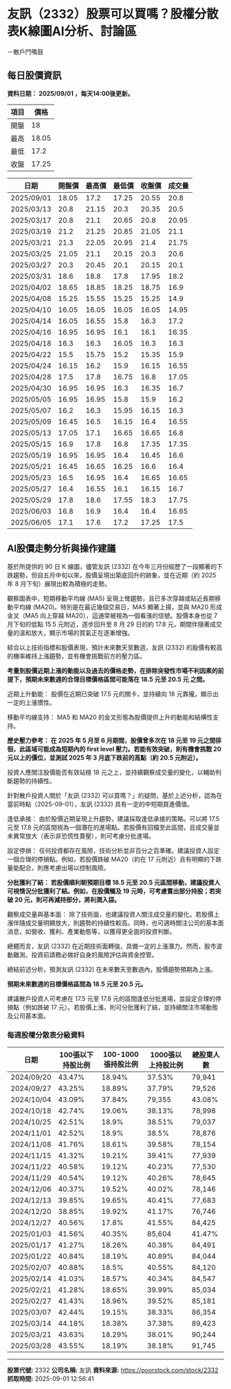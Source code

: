 # 友訊（2332）股票可以買嗎？股權分散表K線圖AI分析、討論區
－散戶鬥嘴鼓

## 每日股價資訊

**資料日期： 2025/09/01 ，每天14:00後更新。**

| 項目 | 價格 |
|------|------|
| 開盤 | 18 |
| 最高 | 18.05 |
| 最低 | 17.2 |
| 收盤 | 17.25 |

| 日期 | 開盤價 | 最高價 | 最低價 | 收盤價 | 成交量 |
|------|--------|--------|--------|--------|--------|
| 2025/09/01 | 18.05 | 17.2 | 17.25 | 20.55 | 20.8 |
| 2025/03/13 | 20.8 | 21.15 | 20.3 | 20.35 | 20.5 |
| 2025/03/17 | 20.8 | 21.1 | 20.65 | 20.8 | 20.95 |
| 2025/03/19 | 21.2 | 21.25 | 20.85 | 21.05 | 21.1 |
| 2025/03/21 | 21.3 | 22.05 | 20.95 | 21.4 | 21.75 |
| 2025/03/25 | 21.05 | 21.1 | 20.15 | 20.3 | 20.6 |
| 2025/03/27 | 20.3 | 20.45 | 20.1 | 20.15 | 20.1 |
| 2025/03/31 | 18.6 | 18.8 | 17.8 | 17.95 | 18.2 |
| 2025/04/02 | 18.65 | 18.85 | 18.25 | 18.75 | 16.9 |
| 2025/04/08 | 15.25 | 15.55 | 15.25 | 15.25 | 14.9 |
| 2025/04/10 | 16.05 | 16.05 | 16.05 | 16.05 | 14.95 |
| 2025/04/14 | 16.05 | 16.55 | 15.8 | 16.3 | 17.2 |
| 2025/04/16 | 16.95 | 16.95 | 16.1 | 16.1 | 16.35 |
| 2025/04/18 | 16.3 | 16.3 | 16.05 | 16.3 | 16.3 |
| 2025/04/22 | 15.5 | 15.75 | 15.2 | 15.35 | 15.9 |
| 2025/04/24 | 16.15 | 16.2 | 15.9 | 16.15 | 16.55 |
| 2025/04/28 | 17.5 | 17.8 | 16.75 | 16.8 | 17.05 |
| 2025/04/30 | 16.95 | 16.95 | 16.3 | 16.35 | 16.7 |
| 2025/05/05 | 16.95 | 16.95 | 15.8 | 15.9 | 16.2 |
| 2025/05/07 | 16.2 | 16.3 | 15.95 | 16.15 | 16.3 |
| 2025/05/09 | 16.45 | 16.5 | 16.15 | 16.4 | 16.55 |
| 2025/05/13 | 17.05 | 17.1 | 16.65 | 16.65 | 16.8 |
| 2025/05/15 | 16.9 | 17.8 | 16.8 | 17.35 | 17.35 |
| 2025/05/19 | 16.95 | 16.95 | 16.4 | 16.45 | 16.6 |
| 2025/05/21 | 16.45 | 16.65 | 16.25 | 16.6 | 16.4 |
| 2025/05/23 | 16.5 | 16.95 | 16.4 | 16.65 | 16.65 |
| 2025/05/27 | 16.4 | 16.55 | 16.1 | 16.15 | 16.7 |
| 2025/05/29 | 17.8 | 18.6 | 17.55 | 18.3 | 17.75 |
| 2025/06/03 | 16.8 | 16.9 | 16.4 | 16.4 | 16.65 |
| 2025/06/05 | 17.1 | 17.6 | 17.2 | 17.25 | 17.5 |

## AI股價走勢分析與操作建議

基於所提供的 90 日 K 線圖，儘管友訊 (2332) 在今年三月份經歷了一段顯著的下跌趨勢，但自五月中旬以來，股價呈現出築底回升的跡象，並在近期（約 2025 年 8 月下旬）展現出較為積極的走勢。

觀察圖表中，短期移動平均線 (MA5) 呈現上彎趨勢，且已多次穿越或貼近長期移動平均線 (MA20)。特別是在最近幾個交易日，MA5 顯著上揚，並與 MA20 形成金叉（MA5 向上穿越 MA20），這通常被視為一個看漲的信號。股價本身也從 7 月下旬的低點 15.5 元附近，逐步回升至 8 月 29 日的約 17.8 元，期間伴隨著成交量的溫和放大，顯示市場的買氣正在逐漸增強。

綜合以上技術指標和股價表現，預計未來數天至數週，友訊 (2332) 的股價有較高的機率維持上漲趨勢，並有機會挑戰前方的壓力區。

**考量到股價近期上漲的動能以及過去的價格走勢，在排除突發性市場不利因素的前提下，預期未來數週的合理目標價格區間可能落在 **18.5 元至 20.5 元** 之間。**

近期上升動能： 股價在近期已突破 17.5 元的關卡，並持續向 18 元靠攏，顯示出一定的上漲慣性。

移動平均線支持： MA5 和 MA20 的金叉形態為股價提供上升的動能和結構性支持。

**歷史壓力參考： 在 2025 年 5 月至 6 月期間，股價曾多次在 18 元至 19 元之間徘徊，此區域可能成為短期內的 first level 壓力。若能有效突破，則有機會挑戰 20 元以上的價位，並測試 2025 年 3 月底下跌前的高點（約 20.5 元附近）。**

投資人應關注股價能否有效站穩 18 元之上，並持續觀察成交量的變化，以輔助判斷趨勢的持續性。

針對散戶投資人關於「友訊 (2332) 可以買嗎？」的疑問，基於上述分析，認為在當前時點（2025-09-01），友訊 (2332) 具有一定的中短期買進價值。

逢低承接： 由於股價近期呈現上升趨勢，建議採取逢低承接的策略。可以將 17.5 元至 17.8 元的區間視為一個潛在的進場點。若股價有回檔至此區間，且成交量並未異常放大（表示非恐慌性賣壓），則可考慮分批進場。

設定停損： 任何投資都存在風險，技術分析並非百分之百準確。建議投資人設定一個合理的停損點。例如，若股價跌破 MA20（約在 17 元附近）且有明顯的下跌量能配合，則應考慮出場以控制風險。

**分批獲利了結： 若股價順利朝預期目標 18.5 元至 20.5 元區間移動，建議投資人可視情況分批獲利了結。例如，在股價觸及 19 元時，可考慮賣出部分持股；若突破 20 元，則可再減持部分，將利潤入袋。**

觀察成交量與基本面： 除了技術面，也建議投資人關注成交量的變化。若股價上漲伴隨成交量明顯放大，則趨勢的持續性較高。同時，也可適時關注公司的基本面消息，如營收、獲利、產業動態等，以獲得更全面的投資判斷。

總體而言，友訊 (2332) 在近期技術面轉強，具備一定的上漲潛力。然而，股市波動難測，投資前請務必做好自身的風險評估與資金控管。

總結前述分析，預測友訊 (2332) 在未來數天至數週內，股價趨勢預期為上漲。

**預期未來數週的目標價格區間為 **18.5 元至 20.5 元**。**

建議散戶投資人可考慮在 17.5 元至 17.8 元的區間逢低分批進場，並設定合理的停損點（例如跌破 17 元）。若股價上漲，則可分批獲利了結，並持續關注市場動態及公司基本面。

### 每週股權分散表分級資料

| 日期 | 100張以下持股比例 | 100-1000張持股比例 | 1000張以上持股比例 | 總股東人數 |
|------|-------------------|--------------------|--------------------|----------|
| 2024/09/20 | 43.47% | 18.94% | 37.53% | 79,941 |
| 2024/09/27 | 43.25% | 18.89% | 37.79% | 79,526 |
| 2024/10/04 | 43.09% | 37.84% | 79,355 | 43.08% |
| 2024/10/18 | 42.74% | 19.06% | 38.13% | 78,998 |
| 2024/10/25 | 42.51% | 18.9% | 38.51% | 79,037 |
| 2024/11/01 | 42.52% | 18.9% | 38.5% | 78,876 |
| 2024/11/08 | 41.76% | 18.61% | 39.58% | 78,154 |
| 2024/11/15 | 41.32% | 19.21% | 39.41% | 77,939 |
| 2024/11/22 | 40.58% | 19.12% | 40.23% | 77,530 |
| 2024/11/29 | 40.54% | 19.12% | 40.26% | 78,645 |
| 2024/12/06 | 40.37% | 19.52% | 40.02% | 78,146 |
| 2024/12/13 | 39.85% | 19.65% | 40.41% | 77,683 |
| 2024/12/20 | 38.85% | 19.92% | 41.17% | 76,746 |
| 2024/12/27 | 40.56% | 17.8% | 41.55% | 84,425 |
| 2025/01/03 | 41.56% | 40.35% | 85,604 | 41.47% |
| 2025/01/17 | 41.27% | 18.26% | 40.38% | 84,491 |
| 2025/01/22 | 40.84% | 18.19% | 40.89% | 84,044 |
| 2025/02/07 | 40.88% | 18.5% | 40.55% | 84,120 |
| 2025/02/14 | 41.03% | 18.57% | 40.34% | 84,547 |
| 2025/02/21 | 41.28% | 18.65% | 39.99% | 85,034 |
| 2025/02/27 | 41.43% | 18.96% | 39.52% | 85,181 |
| 2025/03/07 | 42.44% | 19.15% | 38.33% | 86,354 |
| 2025/03/14 | 44.18% | 18.38% | 37.38% | 89,423 |
| 2025/03/21 | 43.63% | 18.29% | 38.01% | 90,244 |
| 2025/03/28 | 43.55% | 18.19% | 38.18% | 91,745 |

---

**股票代號:** 2332
**公司名稱:** 友訊
**資料來源:** https://poorstock.com/stock/2332
**抓取時間:** 2025-09-01 12:56:41